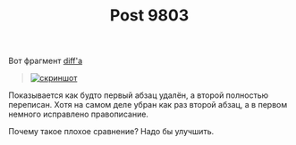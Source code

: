 ﻿---
title: "Post 9803"
se.owner.user_id: 178988
se.owner.display_name: "Qwertiy"
se.owner.link: "https://ru.meta.stackoverflow.com/users/178988/qwertiy"
se.link: "https://ru.meta.stackoverflow.com/q/9803"
se.post_id: 9803
se.post_type: question
se.score: 6
---
<p>Вот фрагмент <a href="https://ru.stackoverflow.com/posts/1051706/revisions">diff'а</a></p>

<blockquote>
  <p><a href="https://i.stack.imgur.com/4rsqp.png" rel="nofollow noreferrer"><img src="https://i.stack.imgur.com/4rsqp.png" alt="скриншот"></a></p>
</blockquote>

<p>Показывается как будто первый абзац удалён, а второй полностью переписан. Хотя на самом деле убран как раз второй абзац, а в первом немного исправлено правописание.</p>

<p>Почему такое плохое сравнение? Надо бы улучшить.</p>

